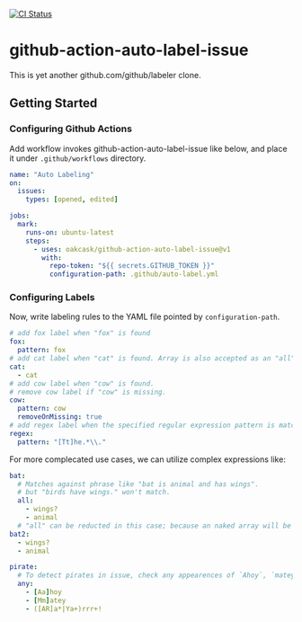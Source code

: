 [![CI Status](https://github.com/oakcask/github-action-auto-label-issue/actions/workflows/check.yaml/badge.svg)](https://github.com/oakcask/github-action-auto-label-issue/actions/workflows/check.yaml)

# github-action-auto-label-issue

This is yet another github.com/github/labeler clone.

## Getting Started

### Configuring Github Actions

Add workflow invokes github-action-auto-label-issue like below,
and place it under `.github/workflows` directory.

```yaml
name: "Auto Labeling"
on:
  issues:
    types: [opened, edited]

jobs:
  mark:
    runs-on: ubuntu-latest
    steps:
      - uses: oakcask/github-action-auto-label-issue@v1
        with:
          repo-token: "${{ secrets.GITHUB_TOKEN }}"
          configuration-path: .github/auto-label.yml
```

### Configuring Labels

Now, write labeling rules to the YAML file pointed by `configuration-path`.

```yaml
# add fox label when "fox" is found
fox:
  pattern: fox
# add cat label when "cat" is found. Array is also accepted as an "all" expression.
cat:
  - cat
# add cow label when "cow" is found.
# remove cow label if "cow" is missing.
cow:
  pattern: cow
  removeOnMissing: true
# add regex label when the specified regular expression pattern is matching.
regex:
  pattern: "[Tt]he.*\\."
```

For more complecated use cases, we can utilize complex expressions like:

```yaml
bat:
  # Matches against phrase like "bat is animal and has wings".
  # but "birds have wings." won't match.
  all:
    - wings?
    - animal
  # "all" can be reducted in this case; because an naked array will be treated as child node of "all":
bat2:
  - wings?
  - animal
```

```yaml
pirate:
  # To detect pirates in issue, check any appearences of `Ahoy`, `matey`, `Rrrr!` and so on.
  any:
    - [Aa]hoy
    - [Mm]atey
    - ([AR]a*|Ya+)rrr+!
```
